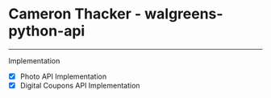 # Cameron Thacker - walgreens-python-api

----------------------------------------------------

Implementation

- [x] Photo API Implementation
- [x] Digital Coupons API Implementation
